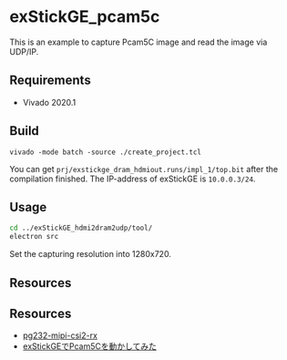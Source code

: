 # exStickGE_pcam5c

This is an example to capture Pcam5C image and read the image via UDP/IP.

## Requirements
- Vivado 2020.1

## Build

```
vivado -mode batch -source ./create_project.tcl
```

You can get `prj/exstickge_dram_hdmiout.runs/impl_1/top.bit` after the compilation finished.
The IP-address of exStickGE is `10.0.0.3/24`.

## Usage

```bash
cd ../exStickGE_hdmi2dram2udp/tool/
electron src
```
Set the capturing resolution into 1280x720.

## Resources
## Resources
- [pg232-mipi-csi2-rx](https://www.xilinx.com/support/documentation/ip_documentation/mipi_csi2_rx_subsystem/v5_0/pg232-mipi-csi2-rx.pdf)
- [exStickGEでPcam5Cを動かしてみた](https://e-trees.jp/wp/?p=922)

